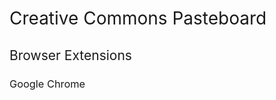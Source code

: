 # <span style="font-weight: normal;">Creative Commons Pasteboard</span>

## <span style="font-weight: normal;">Browser Extensions</span>

### <span style="font-weight: normal;">Google Chrome</span>
